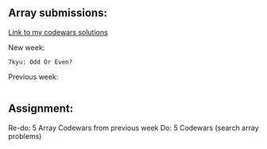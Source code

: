 ## Array submissions:
[Link to my codewars solutions](https://github.com/boobeh123/Codewars)

New week:
```
7kyu: Odd Or Even?
```
Previous week:
```
```

## Assignment:
Re-do: 5 Array Codewars from previous week
Do: 5 Codewars 
(search array problems)
